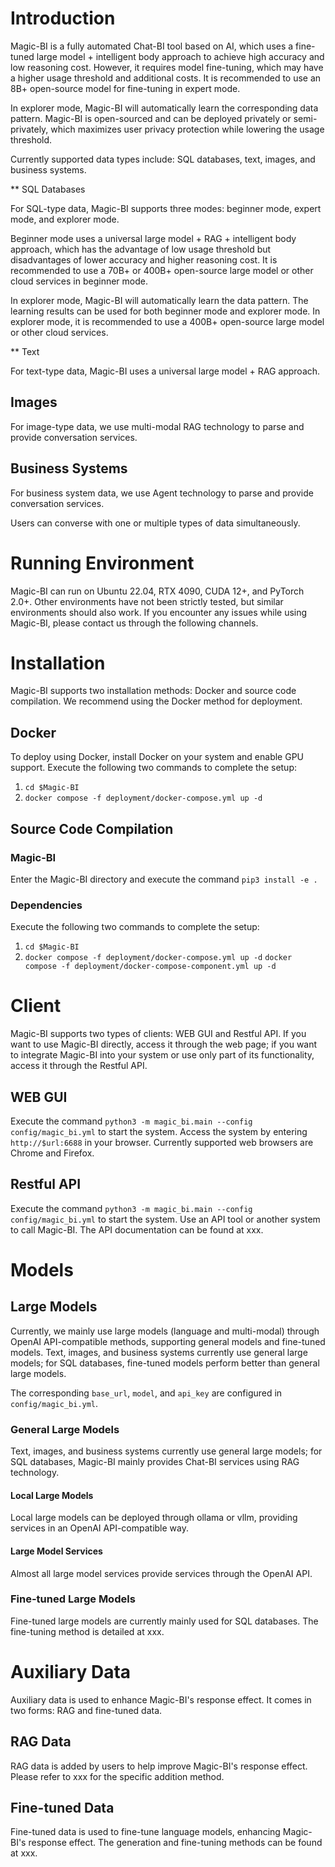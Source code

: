 # Introduction

Magic-BI is a fully automated Chat-BI tool based on AI, which uses a fine-tuned large model + intelligent body approach to achieve high accuracy and low reasoning cost. However, it requires model fine-tuning, which may have a higher usage 
threshold and additional costs. It is recommended to use an 8B+ open-source model for fine-tuning in expert mode.

In explorer mode, Magic-BI will automatically learn the corresponding data pattern. Magic-BI is open-sourced and can be deployed privately or semi-privately, which maximizes user privacy protection while lowering the usage threshold.

Currently supported data types include: SQL databases, text, images, and business systems.

** SQL Databases

For SQL-type data, Magic-BI supports three modes: beginner mode, expert mode, and explorer mode.

Beginner mode uses a universal large model + RAG + intelligent body approach, which has the advantage of low usage threshold but disadvantages of lower accuracy and higher reasoning cost. It is recommended to use a 70B+ or 400B+ 
open-source large model or other cloud services in beginner mode.

In explorer mode, Magic-BI will automatically learn the data pattern. The learning results can be used for both beginner mode and explorer mode. In explorer mode, it is recommended to use a 400B+ open-source large model or other cloud 
services.

** Text

For text-type data, Magic-BI uses a universal large model + RAG approach.

## Images
For image-type data, we use multi-modal RAG technology to parse and provide conversation services.

## Business Systems
For business system data, we use Agent technology to parse and provide conversation services.

Users can converse with one or multiple types of data simultaneously.

# Running Environment
Magic-BI can run on Ubuntu 22.04, RTX 4090, CUDA 12+, and PyTorch 2.0+. Other environments have not been strictly tested, but similar environments should also work. If you encounter any issues while using Magic-BI, please contact us 
through the following channels.

# Installation
Magic-BI supports two installation methods: Docker and source code compilation. We recommend using the Docker method for deployment.
## Docker
To deploy using Docker, install Docker on your system and enable GPU support. Execute the following two commands to complete the setup:
1. `cd $Magic-BI`
2. `docker compose -f deployment/docker-compose.yml up -d`

## Source Code Compilation
### Magic-BI
Enter the Magic-BI directory and execute the command `pip3 install -e .`

### Dependencies
Execute the following two commands to complete the setup:
1. `cd $Magic-BI`
2. `docker compose -f deployment/docker-compose.yml up -d`
`docker compose -f deployment/docker-compose-component.yml up -d`

# Client
Magic-BI supports two types of clients: WEB GUI and Restful API. If you want to use Magic-BI directly, access it through the web page; if you want to integrate Magic-BI into your system or use only part of its functionality, access it 
through the Restful API.
## WEB GUI
Execute the command `python3 -m magic_bi.main --config config/magic_bi.yml` to start the system. Access the system by entering `http://$url:6688` in your browser. Currently supported web browsers are Chrome and Firefox.
## Restful API
Execute the command `python3 -m magic_bi.main --config config/magic_bi.yml` to start the system. Use an API tool or another system to call Magic-BI. The API documentation can be found at xxx.

# Models
## Large Models
Currently, we mainly use large models (language and multi-modal) through OpenAI API-compatible methods, supporting general models and fine-tuned models. Text, images, and business systems currently use general large models; for SQL 
databases, fine-tuned models perform better than general large models.

The corresponding `base_url`, `model`, and `api_key` are configured in `config/magic_bi.yml`.
### General Large Models
Text, images, and business systems currently use general large models; for SQL databases, Magic-BI mainly provides Chat-BI services using RAG technology.
#### Local Large Models
Local large models can be deployed through ollama or vllm, providing services in an OpenAI API-compatible way.
#### Large Model Services
Almost all large model services provide services through the OpenAI API.
### Fine-tuned Large Models
Fine-tuned large models are currently mainly used for SQL databases. The fine-tuning method is detailed at xxx.

# Auxiliary Data
Auxiliary data is used to enhance Magic-BI's response effect. It comes in two forms: RAG and fine-tuned data.
## RAG Data
RAG data is added by users to help improve Magic-BI's response effect. Please refer to xxx for the specific addition method.
## Fine-tuned Data
Fine-tuned data is used to fine-tune language models, enhancing Magic-BI's response effect. The generation and fine-tuning methods can be found at xxx.
